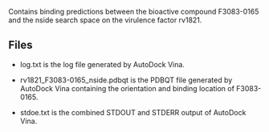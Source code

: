 Contains binding predictions between the bioactive compound F3083-0165 and the nside search space on the virulence factor rv1821.

## Files

- log.txt is the log file generated by AutoDock Vina.

- rv1821_F3083-0165_nside.pdbqt is the PDBQT file generated by AutoDock Vina containing the orientation and binding location of F3083-0165.

- stdoe.txt is the combined STDOUT and STDERR output of AutoDock Vina.

